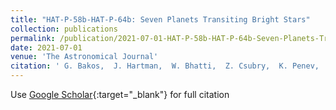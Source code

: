 ```yaml
---
title: "HAT-P-58b-HAT-P-64b: Seven Planets Transiting Bright Stars"
collection: publications
permalink: /publication/2021-07-01-HAT-P-58b-HAT-P-64b-Seven-Planets-Transiting-Bright-Stars
date: 2021-07-01
venue: 'The Astronomical Journal'
citation: ' G. Bakos,  J. Hartman,  W. Bhatti,  Z. Csubry,  K. Penev,  A. Bieryla,  D. Latham,  S. Quinn,  L. Buchhave,  G. Kovács,  Guillermo Torres,  R. Noyes,  E. Falco,  Bence Béky,  T. Szklenár,  G. Esquerdo,  A. Howard,  H. Isaacson,  G. Marcy,  B. Sato,  I. Boisse,  A. Santerne,  G. Hébrard,  M. Rabus,  D. Harbeck,  C. McCully,  M. Everett,  E. Horch,  L. Hirsch,  S. Howell,  C. Huang,  J. Lázár,  I. Papp,  P. Sári, &quot;HAT-P-58b-HAT-P-64b: Seven Planets Transiting Bright Stars.&quot; The Astronomical Journal, 2021.'
---
```

Use [Google Scholar](https://scholar.google.com/scholar?q=HAT+P+58b+HAT+P+64b:+Seven+Planets+Transiting+Bright+Stars){:target="_blank"} for full citation